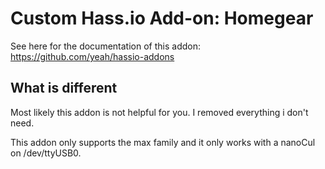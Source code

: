# Custom Hass.io Add-on: Homegear

See here for the documentation of this addon: https://github.com/yeah/hassio-addons

## What is different

Most likely this addon is not helpful for you. I removed everything i don't need.

This addon only supports the max family and it only works with a nanoCul on /dev/ttyUSB0.
